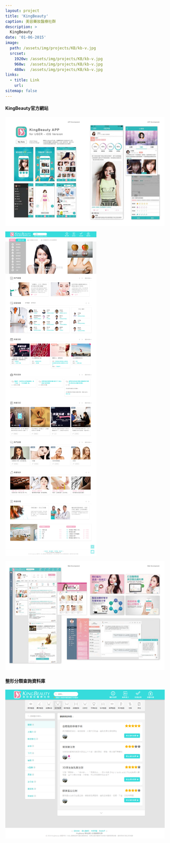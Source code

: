 ```yaml
---
layout: project
title: 'KingBeauty'
caption: 美容藥妝醫療社群
description: >
  KingBeauty
date: '01-06-2015'
image: 
  path: /assets/img/projects/KB/kb-v.jpg
  srcset: 
    1920w: /assets/img/projects/KB/kb-v.jpg
    960w:  /assets/img/projects/KB/kb-v.jpg
    480w:  /assets/img/projects/KB/kb-v.jpg
links:
  - title: Link
    url: 
sitemap: false
---
```



#### KingBeauty官方網站

![](/assets/img/projects/KB/kb-06.jpg)

![](/assets/img/projects/KB/kb-00.png)

![](/assets/img/projects/KB/kb-05.jpg)


#### 整形分類查詢資料庫

![](/assets/img/projects/KB/kb-04.png)